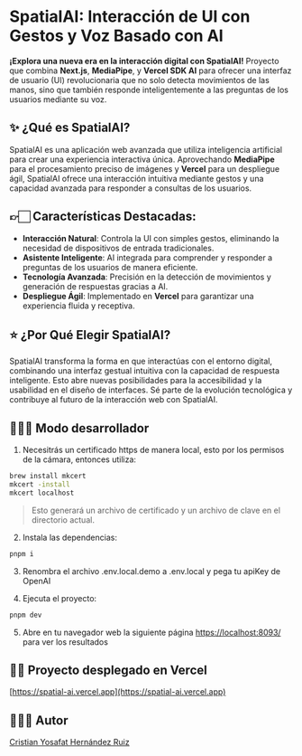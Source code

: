 # **SpatialAI: Interacción de UI con Gestos y Voz Basado con AI**

**¡Explora una nueva era en la interacción digital con SpatialAI!** Proyecto que combina **Next.js**, **MediaPipe**, y **Vercel SDK AI** para ofrecer una interfaz de usuario (UI) revolucionaria que no solo detecta movimientos de las manos, sino que también responde inteligentemente a las preguntas de los usuarios mediante su voz.

## **✨ ¿Qué es SpatialAI?**

SpatialAI es una aplicación web avanzada que utiliza inteligencia artificial para crear una experiencia interactiva única. Aprovechando **MediaPipe** para el procesamiento preciso de imágenes y **Vercel** para un despliegue ágil, SpatialAI ofrece una interacción intuitiva mediante gestos y una capacidad avanzada para responder a consultas de los usuarios.

## **👉🏻 Características Destacadas:**

- **Interacción Natural**: Controla la UI con simples gestos, eliminando la necesidad de dispositivos de entrada tradicionales.
- **Asistente Inteligente**: AI integrada para comprender y responder a preguntas de los usuarios de manera eficiente.
- **Tecnología Avanzada**: Precisión en la detección de movimientos y generación de respuestas gracias a AI.
- **Despliegue Ágil**: Implementado en **Vercel** para garantizar una experiencia fluida y receptiva.

## **⭐ ¿Por Qué Elegir SpatialAI?**

SpatialAI transforma la forma en que interactúas con el entorno digital, combinando una interfaz gestual intuitiva con la capacidad de respuesta inteligente. Esto abre nuevas posibilidades para la accesibilidad y la usabilidad en el diseño de interfaces. Sé parte de la evolución tecnológica y contribuye al futuro de la interacción web con SpatialAI.

## 👨🏻‍💻 **Modo desarrollador**

1. Necesitrás un certificado https de manera local, esto por los permisos de la cámara, entonces utiliza:

```bash
brew install mkcert
mkcert -install
mkcert localhost
```

> Esto generará un archivo de certificado y un archivo de clave en el directorio actual.

2. Instala las dependencias:
```bash
pnpm i 
```

3. Renombra el archivo .env.local.demo a .env.local y pega tu apiKey de OpenAI

4. Ejecuta el proyecto:
```bash
pnpm dev
```

5. Abre en tu navegador web la siguiente página [https://localhost:8093/](https://localhost:8093/) para ver los resultados

## 🙋🏻 **Proyecto desplegado en Vercel**
[https://spatial-ai.vercel.app](https://spatial-ai.vercel.app)


## 👨🏻‍💻 **Autor**

[Cristian Yosafat Hernández Ruiz](https://github.com/blakepro)
